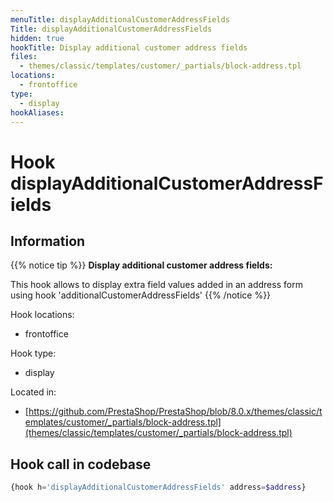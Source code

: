 ```yaml
---
menuTitle: displayAdditionalCustomerAddressFields
Title: displayAdditionalCustomerAddressFields
hidden: true
hookTitle: Display additional customer address fields
files:
  - themes/classic/templates/customer/_partials/block-address.tpl
locations:
  - frontoffice
type:
  - display
hookAliases:
---
```


# Hook displayAdditionalCustomerAddressFields

## Information

{{% notice tip %}}
**Display additional customer address fields:** 

This hook allows to display extra field values added in an address form using hook 'additionalCustomerAddressFields'
{{% /notice %}}

Hook locations: 
  - frontoffice

Hook type: 
  - display

Located in: 
  - [https://github.com/PrestaShop/PrestaShop/blob/8.0.x/themes/classic/templates/customer/_partials/block-address.tpl](themes/classic/templates/customer/_partials/block-address.tpl)

## Hook call in codebase

```php
{hook h='displayAdditionalCustomerAddressFields' address=$address}
```